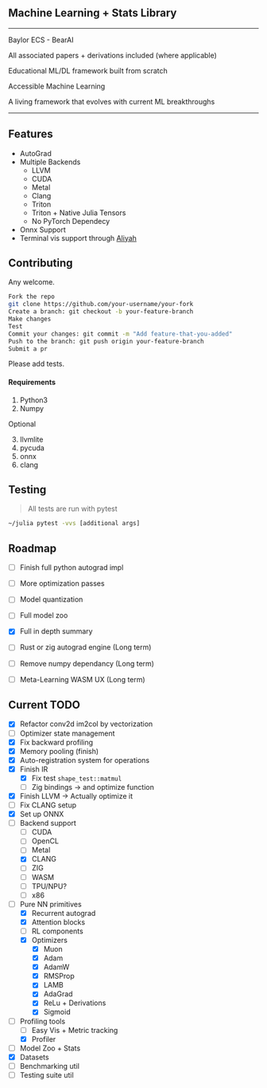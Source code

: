 ## Machine Learning + Stats Library 

---
Baylor ECS - BearAI

All associated papers + derivations included (where applicable)

Educational ML/DL framework built from scratch

Accessible Machine Learning

A living framework that evolves with current ML breakthroughs

---

## Features 

- AutoGrad
- Multiple Backends
    - LLVM 
    - CUDA
    - Metal
    - Clang 
    - Triton
    - Triton + Native Julia Tensors
    - No PyTorch Dependecy
- Onnx Support 
- Terminal vis support through [Aliyah](https://github.com/lovechants/Aliyah/tree/main)

## Contributing 
Any welcome.
```bash
Fork the repo
git clone https://github.com/your-username/your-fork
Create a branch: git checkout -b your-feature-branch
Make changes
Test 
Commit your changes: git commit -m "Add feature-that-you-added"
Push to the branch: git push origin your-feature-branch
Submit a pr
```
Please add tests.

#### Requirements
1. Python3
2. Numpy

Optional

3. llvmlite
4. pycuda
5. onnx 
6. clang 

## Testing 

> All tests are run with pytest

```bash
~/julia pytest -vvs [additional args]
```

## Roadmap
- [ ] Finish full python autograd impl 
- [ ] More optimization passes 
- [ ] Model quantization 
- [ ] Full model zoo 
- [X] Full in depth summary
- [ ] Rust or zig autograd engine (Long term)
- [ ] Remove numpy dependancy (Long term)
- [ ] Meta-Learning WASM UX (Long term)


## Current TODO
- [X] Refactor conv2d im2col by vectorization
- [ ] Optimizer state management
- [X] Fix backward profiling 
- [X] Memory pooling (finish)
- [X] Auto-registration system for operations
- [x] Finish IR 
    - [X] Fix test `shape_test::matmul`
    - [ ] Zig bindings -> and optimize function 
- [x] Finish LLVM -> Actually optimize it  
- [ ] Fix CLANG setup
- [x] Set up ONNX 
- [ ] Backend support 
    - [ ] CUDA 
    - [ ] OpenCL 
    - [ ] Metal 
    - [x] CLANG 
    - [ ] ZIG 
    - [ ] WASM 
    - [ ] TPU/NPU?
    - [ ] x86
- [ ] Pure NN primitives  
    - [X] Recurrent autograd 
    - [X] Attention blocks
    - [ ] RL components
    - [x] Optimizers 
        - [x] Muon 
        - [x] Adam 
        - [x] AdamW 
        - [x] RMSProp 
        - [x] LAMB 
        - [x] AdaGrad
        - [x] ReLu + Derivations 
        - [x] Sigmoid 
- [ ] Profiling tools 
    - [ ] Easy Vis + Metric tracking 
    - [x] Profiler
- [ ] Model Zoo + Stats
- [X] Datasets
- [ ] Benchmarking util
- [ ] Testing suite util
